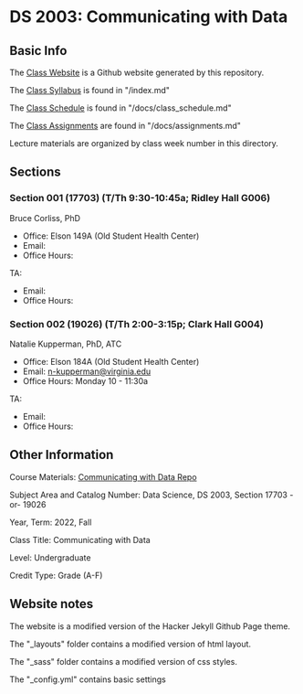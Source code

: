# DS 2003: Communicating with Data


## Basic Info

The [Class Website](https://uvads.github.io/DS-2003/) is a Github website generated by this repository.

The [Class Syllabus](index.md) is found in "/index.md"

The [Class Schedule](docs/class_schedule.md) is found in "/docs/class_schedule.md"

The [Class Assignments](docs/assignments.md) are found in "/docs/assignments.md"

Lecture materials are organized by class week number in this directory.


## Sections

### Section 001 (17703) (T/Th 9:30-10:45a; Ridley Hall G006)
Bruce Corliss, PhD
* Office: Elson 149A (Old Student Health Center)
* Email:
* Office Hours:

TA:
* Email:
* Office Hours:

### Section 002 (19026) (T/Th 2:00-3:15p; Clark Hall G004)
Natalie Kupperman, PhD, ATC
* Office: Elson 184A (Old Student Health Center)
* Email: n-kupperman@virginia.edu
* Office Hours: Monday 10 - 11:30a

TA:
* Email: 
* Office Hours: 

## Other Information

Course Materials: [Communicating with Data Repo](github.com/UVADS)

Subject Area and Catalog Number: Data Science, DS 2003, Section 17703 -or- 19026

Year, Term: 2022, Fall

Class Title: Communicating with Data

Level: Undergraduate

Credit Type: Grade (A-F)


## Website notes

The website is a modified version of the Hacker Jekyll Github Page theme.

The "_layouts" folder contains a modified version of html layout.

The "_sass" folder contains a modified version of css styles.

The "_config.yml" contains basic settings

